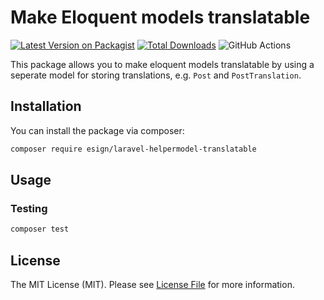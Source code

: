 # Make Eloquent models translatable

[![Latest Version on Packagist](https://img.shields.io/packagist/v/esign/laravel-helpermodel-translatable.svg?style=flat-square)](https://packagist.org/packages/esign/laravel-helpermodel-translatable)
[![Total Downloads](https://img.shields.io/packagist/dt/esign/laravel-helpermodel-translatable.svg?style=flat-square)](https://packagist.org/packages/esign/laravel-helpermodel-translatable)
![GitHub Actions](https://github.com/esign/laravel-helpermodel-translatable/actions/workflows/main.yml/badge.svg)

This package allows you to make eloquent models translatable by using a seperate model for storing translations, e.g. `Post` and `PostTranslation`.

## Installation

You can install the package via composer:

```bash
composer require esign/laravel-helpermodel-translatable
```

## Usage

<!-- TODO -->

### Testing

```bash
composer test
```

## License

The MIT License (MIT). Please see [License File](LICENSE.md) for more information.

